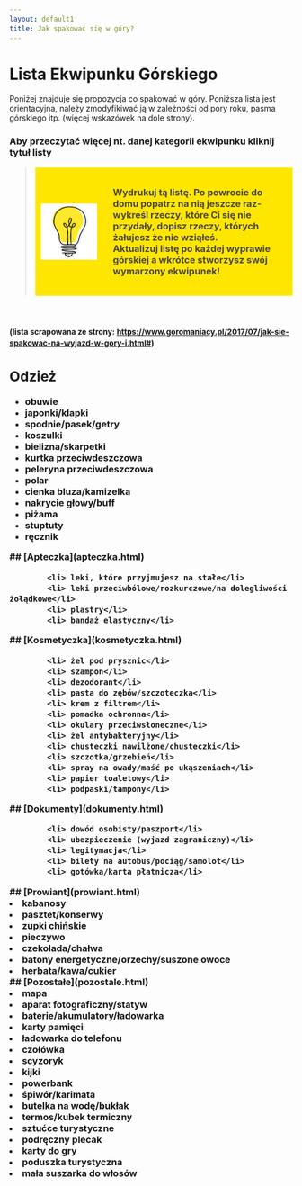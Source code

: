 ```yaml
---
layout: default1
title: Jak spakować się w góry?
---
```


# Lista Ekwipunku Górskiego

Poniżej znajduje się propozycja co spakować w góry. Poniższa lista jest orientacyjna, należy zmodyfikiwać ją w zależności od pory roku, pasma górskiego itp. (więcej wskazówek na dole strony).

<h3 class="bg-greyBaseDark">Aby przeczytać więcej nt. danej kategorii ekwipunku kliknij tytuł listy

<blockquote>
    <div style="display: flex; align-items: center; background-color:rgb(255, 230, 0); padding: 10px;">
    <img src="assets/images/bulb.png" alt="Żarówka" style="margin-right: 20px; width: 100px; height: auto;">
    <p style= "color: rgb(75, 70, 70); padding: 8px;">
        Wydrukuj tą listę. Po powrocie do domu popatrz na nią jeszcze raz- wykreśl rzeczy, które Ci się nie przydały, dopisz rzeczy, których żałujesz że nie wziąłeś.<br>
        Aktualizuj listę po każdej wyprawie górskiej a wkrótce stworzysz swój wymarzony ekwipunek!
    </p>
    </div>
</blockquote>

<br>

<small>(lista scrapowana ze strony: https://www.goromaniacy.pl/2017/07/jak-sie-spakowac-na-wyjazd-w-gory-i.html#)</small>
<div class="flex flex-col gap-8 w-full">
    <div class="bg-white w-full">
        <h2><a haref="odziez.html">Odzież</a></h2>
        <ul>
            <li> obuwie</li>
            <li> japonki/klapki</li>
            <li> spodnie/pasek/getry</li>
            <li> koszulki</li>
            <li> bielizna/skarpetki</li>
            <li> kurtka przeciwdeszczowa</li>
            <li> peleryna przeciwdeszczowa</li>
            <li> polar</li>
            <li> cienka bluza/kamizelka</li>
            <li> nakrycie głowy/buff</li>
            <li> piżama</li>
            <li> stuptuty</li>
            <li> ręcznik</li>
        </ul>
    </div>
    <div class="bg-greyBase w-full">
## [Apteczka](apteczka.html)


            <li> leki, które przyjmujesz na stałe</li>
            <li> leki przeciwbólowe/rozkurczowe/na dolegliwości żołądkowe</li>
            <li> plastry</li>
            <li> bandaż elastyczny</li>
</div>
<div class="bg</li>
            <li>white w</li>
            <li>full">
## [Kosmetyczka](kosmetyczka.html)


            <li> żel pod prysznic</li>
            <li> szampon</li>
            <li> dezodorant</li>
            <li> pasta do zębów/szczoteczka</li>
            <li> krem z filtrem</li>
            <li> pomadka ochronna</li>
            <li> okulary przeciwsłoneczne</li>
            <li> żel antybakteryjny</li>
            <li> chusteczki nawilżone/chusteczki</li>
            <li> szczotka/grzebień</li>
            <li> spray na owady/maść po ukąszeniach</li>
            <li> papier toaletowy</li>
            <li> podpaski/tampony</li>
</div>
<div class="bg-greyBase w-full">
## [Dokumenty](dokumenty.html)

            <li> dowód osobisty/paszport</li>
            <li> ubezpieczenie (wyjazd zagraniczny)</li>
            <li> legitymacja</li>
            <li> bilety na autobus/pociąg/samolot</li>
            <li> gotówka/karta płatnicza</li>
</div>
<div class="bg</li>
            <li>white w</li>
            <li>full">
## [Prowiant](prowiant.html)

</li>
            <li> kabanosy
</li>
            <li> pasztet/konserwy
</li>
            <li> zupki chińskie
</li>
            <li> pieczywo
</li>
            <li> czekolada/chałwa
</li>
            <li> batony energetyczne/orzechy/suszone owoce
</li>
            <li> herbata/kawa/cukier
</div>
<div class="bg</li>
            <li>greyBase w</li>
            <li>full">
## [Pozostałe](pozostale.html)

</li>
            <li> mapa
</li>
            <li> aparat fotograficzny/statyw
</li>
            <li> baterie/akumulatory/ładowarka
</li>
            <li> karty pamięci
</li>
            <li> ładowarka do telefonu
</li>
            <li> czołówka
</li>
            <li> scyzoryk
</li>
            <li> kijki
</li>
            <li> powerbank
</li>
            <li> śpiwór/karimata
</li>
            <li> butelka na wodę/bukłak
</li>
            <li> termos/kubek termiczny
</li>
            <li> sztućce turystyczne
</li>
            <li> podręczny plecak
</li>
            <li> karty do gry
</li>
            <li> poduszka turystyczna
</li>
            <li> mała suszarka do włosów
</div>
<br><br>
